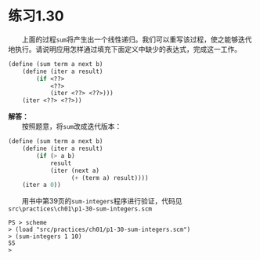 # 练习1.30
&emsp;&emsp;上面的过程`sum`将产生出一个线性递归。我们可以重写该过程，使之能够迭代地执行。请说明应用怎样通过填充下面定义中缺少的表达式，完成这一工作。  
```lisp
(define (sum term a next b)
    (define (iter a result)
        (if <??>
            <??>
            (iter <??> <??>)))
    (iter <??> <??>))
```

**解答：**  
&emsp;&emsp;按照题意，将`sum`改成迭代版本：  
```lisp
(define (sum term a next b)
    (define (iter a result)
        (if (> a b)
            result
            (iter (next a)
                  (+ (term a) result))))
    (iter a 0))
```
&emsp;&emsp;用书中第39页的`sum-integers`程序进行验证，代码见`src\practices\ch01\p1-30-sum-integers.scm`  
```shell
PS > scheme 
> (load "src/practices/ch01/p1-30-sum-integers.scm")
> (sum-integers 1 10)
55
>
```